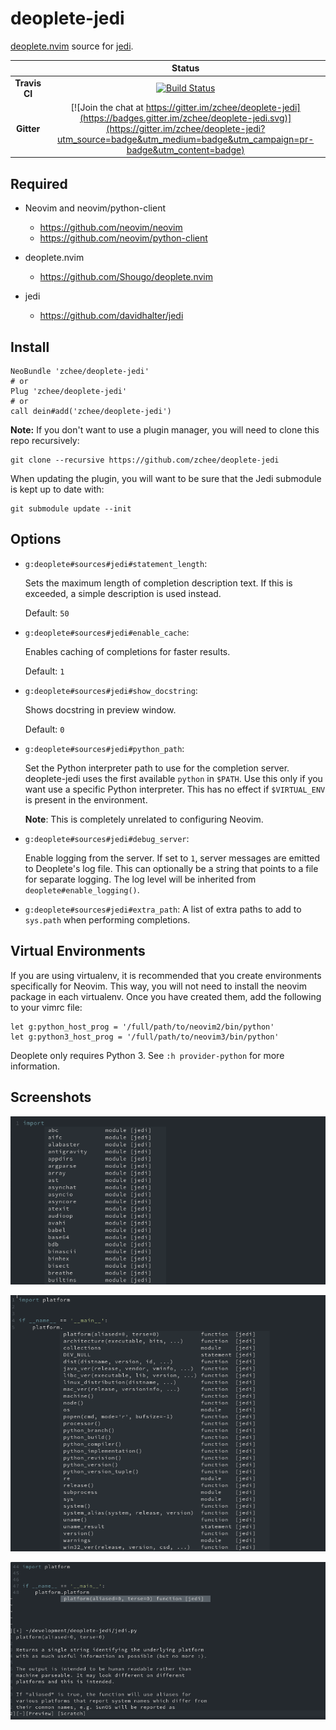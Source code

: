 # deoplete-jedi


[deoplete.nvim](https://github.com/Shougo/deoplete.nvim) source for [jedi](https://github.com/davidhalter/jedi).

|| **Status** |
|:---:|:---:|
| **Travis CI** |[![Build Status](https://travis-ci.org/zchee/deoplete-jedi.svg?branch=master)](https://travis-ci.org/zchee/deoplete-jedi)|
| **Gitter** |[![Join the chat at https://gitter.im/zchee/deoplete-jedi](https://badges.gitter.im/zchee/deoplete-jedi.svg)](https://gitter.im/zchee/deoplete-jedi?utm_source=badge&utm_medium=badge&utm_campaign=pr-badge&utm_content=badge)|


## Required

- Neovim and neovim/python-client
  - https://github.com/neovim/neovim
  - https://github.com/neovim/python-client

- deoplete.nvim
  - https://github.com/Shougo/deoplete.nvim

- jedi
  - https://github.com/davidhalter/jedi


## Install

```vim
NeoBundle 'zchee/deoplete-jedi'
# or
Plug 'zchee/deoplete-jedi'
# or
call dein#add('zchee/deoplete-jedi')

```

**Note:** If you don't want to use a plugin manager, you will need to clone
this repo recursively:

```
git clone --recursive https://github.com/zchee/deoplete-jedi
```

When updating the plugin, you will want to be sure that the Jedi submodule is
kept up to date with:

```
git submodule update --init
```


## Options

- `g:deoplete#sources#jedi#statement_length`:

  Sets the maximum length of completion description text.  If this is exceeded,
  a simple description is used instead.

  Default: `50`

- `g:deoplete#sources#jedi#enable_cache`:

  Enables caching of completions for faster results.

  Default: `1`

- `g:deoplete#sources#jedi#show_docstring`:

  Shows docstring in preview window.

  Default: `0`

- `g:deoplete#sources#jedi#python_path`:

  Set the Python interpreter path to use for the completion server.
  deoplete-jedi uses the first available `python` in `$PATH`. Use this
  only if you want use a specific Python interpreter. This has no effect if `$VIRTUAL_ENV`
  is present in the environment.

  **Note**: This is completely unrelated to configuring Neovim.

- `g:deoplete#sources#jedi#debug_server`:

  Enable logging from the server. If set to `1`, server messages are emitted to Deoplete's log file.
  This can optionally be a string that points to a file for separate logging.
  The log level will be inherited from `deoplete#enable_logging()`.

- `g:deoplete#sources#jedi#extra_path`:
  A list of extra paths to add to `sys.path` when performing completions.


## Virtual Environments

If you are using virtualenv, it is recommended that you create environments
specifically for Neovim.  This way, you will not need to install the neovim
package in each virtualenv.  Once you have created them, add the following to
your vimrc file:

```vim
let g:python_host_prog = '/full/path/to/neovim2/bin/python'
let g:python3_host_prog = '/full/path/to/neovim3/bin/python'
```

Deoplete only requires Python 3.  See `:h provider-python` for more
information.

## Screenshots

![alt text](.screenshots/module_import.png "Import Of Modules")

![alt text](.screenshots/function_completion.png "Function Completion")

![alt text](.screenshots/docstring_preview.png "Docstring Preview")
